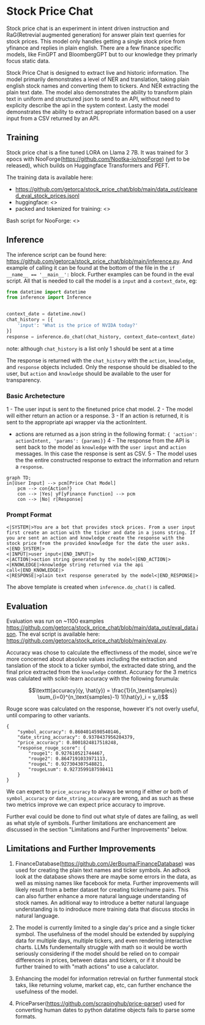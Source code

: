 # Stock Price Chat

Stock price chat is an experiment in intent driven instruction and RaG(Retrevial augmented generation) for answer plain text querries for stock prices. This model only handles getting a single stock price from yfinance and replies in plain english. There are a few finance specific models, like FinGPT and BloombergGPT but to our knowledge they primarly focus static data.

Stock Price Chat is designed to extract live and historic information. The model primarily demonstrates a level of NER and translation, taking plain english stock names and converting them to tickers. And NER extracting the plain text date. The model also demonstrates the ability to transform plain text in uniform and structured json to send to an API, without need to explicity describe the api in the system context. Lasty the model demonstrates the ability to extract appropriate information based on a user input from a CSV returned by an API.

## Training

Stock price chat is a fine tuned LORA on Llama 2 7B. It was trained for 3 epocs with NooForge(https://github.com/Nootka-io/nooForge) (yet to be released), which builds on Huggingface Transformers and PEFT. 

The training data is available here:
- <https://github.com/getorca/stock_price_chat/blob/main/data_out/cleaned_eval_stock_prices.jsonl>
- huggingface: <>
- packed and tokenized for training: <>

Bash script for NooForge: <>

## Inference

The inference script can be found here: <https://github.com/getorca/stock_price_chat/blob/main/inference.py>.  And example of calling it can be found at the bottom of the file in the `if __name__ == '__main__':` block. Further examples can be found in the eval script. All that is needed to call the model is a `input` and a `context_date`, eg:

```python
from datetime import datetime
from inference import Inference


context_date = datetime.now()
chat_history = [{
    'input': 'What is the price of NVIDA today?'
}]
response = inference.do_chat(chat_history, context_date=context_date)
```
note: although `chat_history` is a list only 1 should be sent at a time

The response is returned with the `chat_history` with the `action`, `knowledge`, and `response` objects included. Only the response should be disabled to the user, but `action` and `knowledge` should be available to the user for transparency.

### Basic Archetecture

1 - The user input is sent to the finetuned price chat model. 
2 - The model will either return an action or a response. 
3 - If an action is returned, it is sent to the appropriate api wrapper via the actionIntent.
  - actions are returned as a json string in the following format: `{ 'action': actionIntent, 'params': {params}}`
4 - The response from the API is sent back to the model as `knowledge` with the `user input` and `action` messages. In this case the response is sent as CSV.
5 - The model uses the the entire constructed response to extract the information and return a `response`.
     
```mermaid
graph TD;
in[User Input] --> pcm[Price Chat Model]
    pcm --> con{Action?}
    con --> |Yes| yF[yFinance Function] --> pcm
    con --> |No| r[Response]
```
### Prompt Format

```
<|SYSTEM|>You are a bot that provides stock prices. From a user input first create an action with the ticker and date in a jsons string. If you are sent an action and knowledge create the response with the stock price from the provided knowledge for the date the user asks.<|END_SYSTEM|>
<|INPUT|>user input<|END_INPUT|>  
<|ACTION|>action string generated by the model<|END_ACTION|>
<|KNOWLEDGE|>knowledge string returned via the api call<|END_KNOWLEDGE|>
<|RESPONSE|>plain text response generated by the model<|END_RESPONSE|>
```

The above template is created when `inference.do_chat()` is called.

## Evaluation

Evaluation was run on ~1100 examples <https://github.com/getorca/stock_price_chat/blob/main/data_out/eval_data.json>. The eval script is available here: <https://github.com/getorca/stock_price_chat/blob/main/eval.py>.

Accuracy was chose to calculate the effectivness of the model, since we're more concerned about absolute values including the extraction and tanslation of the stock to a ticker symbol, the extracted date string, and the final price extracted from the `knowledge` context. Accuracy for the 3 metrics was calulated with scikit-learn accuracy with the following forumula:

```math
\texttt{accuracy}(y, \hat{y}) = \frac{1}{n_\text{samples}} \sum_{i=0}^{n_\text{samples}-1} 1(\hat{y}_i = y_i)
```

Rouge score was calculated on the response, however it's not overly useful, until comparing to other variants. 

```
{
    "symbol_accuracy": 0.8604014598540146,
    "date_string_accuracy": 0.9370437956204379,
    "price_accuracy": 0.8001824817518248,
    "response_rouge_score": {
        "rouge1": 0.927610521744467,
        "rouge2": 0.8647191033971113,
        "rougeL": 0.927304307548821,
        "rougeLsum": 0.9273599187598411
    }
}
```

We can expect to `price_accuracy` to always be wrong if either or both of `symbol_accuracy` or `date_string_accuracy` are wrong, and as such as these two metrics improve we can expect price accuracy to improve.

Further eval could be done to find out what style of dates are failing, as well as what style of symbols. Further limitations are enchancement are discussed in the section "Limitations and Further Improvements" below.

## Limitations and Further Improvements

1) FinanceDatabase(https://github.com/JerBouma/FinanceDatabase) was used for creating the plain text names and ticker symbols. An adhock look at the database shows there are maybe some errors in the data, as well as missing names like facebook for meta. Further improvements will likely result from a better dataset for creating ticker/name pairs. This can also further enhance a more natural language understanding of stock names. An aditional way to introduce a better natural language understanding is to indroduce more training data that discuss stocks in natural language. 

2) The model is currently limited to a single day's price and a single ticker symbol. The usefulness of the model should be extended by supplying data for multiple days, multiple tickers, and even rendering interactive charts. LLMs fundementally struggle with math so it would be worth seriously considering if the model should be relied on to compair differences in prices, between datas and tickers, or if it should be further trained to with "math actions" to use a caluclator.

3) Enhancing the model for information retrevial on further funmental stock taks, like returning volume, market cap, etc, can further enchance the usefulness of the model. 

4) PriceParser(https://github.com/scrapinghub/price-parser) used for converting human dates to python datatime objects fails to parse some formats. 
